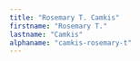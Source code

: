 ```yaml
---
title: "Rosemary T. Camkis"
firstname: "Rosemary T."
lastname: "Camkis"
alphaname: "camkis-rosemary-t"
---
```

